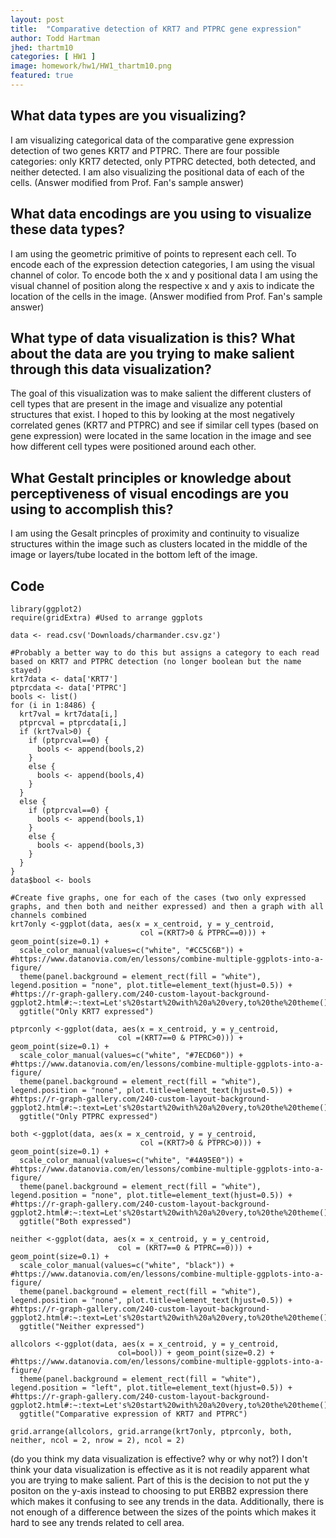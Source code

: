 ```yaml
---
layout: post
title:  "Comparative detection of KRT7 and PTPRC gene expression"
author: Todd Hartman
jhed: thartm10
categories: [ HW1 ]
image: homework/hw1/HW1_thartm10.png
featured: true
---
```


## What data types are you visualizing?
I am visualizing categorical data of the comparative gene expression detection of two genes KRT7 and PTPRC. There are four possible categories: only KRT7 detected, only PTPRC detected, both detected, and neither detected. I am also visualizing the positional data of each of the cells. (Answer modified from Prof. Fan's sample answer)

## What data encodings are you using to visualize these data types?
I am using the geometric primitive of points to represent each cell. To encode each of the expression detection categories, I am using the visual channel of color. To encode both the x and y positional data I am using the visual channel of position along the respective x and y axis to indicate the location of the cells in the image. (Answer modified from Prof. Fan's sample answer)  

## What type of data visualization is this? What about the data are you trying to make salient through this data visualization? 
The goal of this visualization was to make salient the different clusters of cell types that are present in the image and visualize any potential structures that exist. I hoped to this by looking at the most negatively correlated genes (KRT7 and PTPRC) and see if similar cell types (based on gene expression) were located in the same location in the image and see how different cell types were positioned around each other.  

## What Gestalt principles or knowledge about perceptiveness of visual encodings are you using to accomplish this?
I am using the Gesalt princples of proximity and continuity to visualize structures within the image such as clusters located in the middle of the image or layers/tube located in the bottom left of the image. 

## Code

```{r}
library(ggplot2)
require(gridExtra) #Used to arrange ggplots

data <- read.csv('Downloads/charmander.csv.gz')

#Probably a better way to do this but assigns a category to each read based on KRT7 and PTPRC detection (no longer boolean but the name stayed)
krt7data <- data['KRT7']
ptprcdata <- data['PTPRC']
bools <- list()
for (i in 1:8486) {
  krt7val = krt7data[i,]
  ptprcval = ptprcdata[i,]
  if (krt7val>0) {
    if (ptprcval==0) {
      bools <- append(bools,2)
    }
    else {
      bools <- append(bools,4)
    }
  }
  else {
    if (ptprcval==0) {
      bools <- append(bools,1)
    }
    else {
      bools <- append(bools,3)
    }
  }
}
data$bool <- bools

#Create five graphs, one for each of the cases (two only expressed graphs, and then both and neither expressed) and then a graph with all channels combined
krt7only <-ggplot(data, aes(x = x_centroid, y = y_centroid,
                             col =(KRT7>0 & PTPRC==0))) + geom_point(size=0.1) +
  scale_color_manual(values=c("white", "#CC5C6B")) + #https://www.datanovia.com/en/lessons/combine-multiple-ggplots-into-a-figure/
  theme(panel.background = element_rect(fill = "white"), legend.position = "none", plot.title=element_text(hjust=0.5)) + #https://r-graph-gallery.com/240-custom-layout-background-ggplot2.html#:~:text=Let's%20start%20with%20a%20very,to%20the%20theme()%20function.
  ggtitle("Only KRT7 expressed")

ptprconly <-ggplot(data, aes(x = x_centroid, y = y_centroid,
                        col =(KRT7==0 & PTPRC>0))) + geom_point(size=0.1) +
  scale_color_manual(values=c("white", "#7ECD60")) + #https://www.datanovia.com/en/lessons/combine-multiple-ggplots-into-a-figure/
  theme(panel.background = element_rect(fill = "white"), legend.position = "none", plot.title=element_text(hjust=0.5)) + #https://r-graph-gallery.com/240-custom-layout-background-ggplot2.html#:~:text=Let's%20start%20with%20a%20very,to%20the%20theme()%20function.
  ggtitle("Only PTPRC expressed")

both <-ggplot(data, aes(x = x_centroid, y = y_centroid,
                             col =(KRT7>0 & PTPRC>0))) + geom_point(size=0.1) +
  scale_color_manual(values=c("white", "#4A95E0")) + #https://www.datanovia.com/en/lessons/combine-multiple-ggplots-into-a-figure/
  theme(panel.background = element_rect(fill = "white"), legend.position = "none", plot.title=element_text(hjust=0.5)) + #https://r-graph-gallery.com/240-custom-layout-background-ggplot2.html#:~:text=Let's%20start%20with%20a%20very,to%20the%20theme()%20function.
  ggtitle("Both expressed")

neither <-ggplot(data, aes(x = x_centroid, y = y_centroid,
                        col = (KRT7==0 & PTPRC==0))) + geom_point(size=0.1) +
  scale_color_manual(values=c("white", "black")) + #https://www.datanovia.com/en/lessons/combine-multiple-ggplots-into-a-figure/
  theme(panel.background = element_rect(fill = "white"), legend.position = "none", plot.title=element_text(hjust=0.5)) + #https://r-graph-gallery.com/240-custom-layout-background-ggplot2.html#:~:text=Let's%20start%20with%20a%20very,to%20the%20theme()%20function.
  ggtitle("Neither expressed")

allcolors <-ggplot(data, aes(x = x_centroid, y = y_centroid,
                        col=bool)) + geom_point(size=0.2) + #https://www.datanovia.com/en/lessons/combine-multiple-ggplots-into-a-figure/
  theme(panel.background = element_rect(fill = "white"), legend.position = "left", plot.title=element_text(hjust=0.5)) + #https://r-graph-gallery.com/240-custom-layout-background-ggplot2.html#:~:text=Let's%20start%20with%20a%20very,to%20the%20theme()%20function.
  ggtitle("Comparative expression of KRT7 and PTPRC")

grid.arrange(allcolors, grid.arrange(krt7only, ptprconly, both, neither, ncol = 2, nrow = 2), ncol = 2) 
```

(do you think my data visualization is effective? why or why not?)
I don't think your data visualization is effective as it is not readily apparent what you are trying to make salient. Part of this is the decision to not put the y positon on the y-axis instead to choosing to put ERBB2 expression there which makes it confusing to see any trends in the data. Additionally, there is not enough of a difference between the sizes of the points which makes it hard to see any trends related to cell area. 
